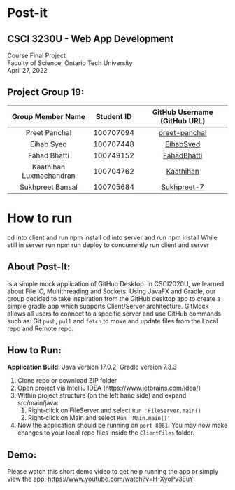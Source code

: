 # Post-it

## CSCI 3230U - Web App Development
Course Final Project <br>
Faculty of Science, Ontario Tech University <br>
April 27, 2022 <br>

## Project Group 19:
| Group Member Name | Student ID | GitHub Username (GitHub URL)|
| :------------------------:|:------------------------:|:--------------------------------------:|
| Preet Panchal | 100707094 | [preet-panchal](https://github.com/preet-panchal) |
| Eihab Syed | 100707448 | [EihabSyed](https://github.com/EihabSyed) |
| Fahad Bhatti | 100749152 | [FahadBhatti](https://github.com/FahadBhatti424) |
| Kaathihan Luxmachandran | 100704762 | [Kaathihan](https://github.com/Kaathihan) |
| Sukhpreet Bansal | 100705684 | [Sukhpreet-7](https://github.com/Sukhpreet-7) |

# How to run
cd into client and run npm install
cd into server and run npm install
While still in server run npm run deploy to concurrently run client and server

## About Post-It:
is a simple mock application of GitHub Desktop. In CSCI2020U, we
learned about File IO, Multithreading and Sockets. Using JavaFX and Gradle,
our group decided to take inspiration from the GitHub desktop app to create
a simple gradle app which supports Client/Server architecture. GitMock allows
all users to connect to a specific server and use GitHub commands such as:
Git `push`, `pull` and `fetch` to move and update files from the Local repo
and Remote repo.

## How to Run:
**Application Build:** Java version 17.0.2, Gradle version 7.3.3

1) Clone repo or download ZIP folder
2) Open project via IntelliJ IDEA (https://www.jetbrains.com/idea/)
3) Within project structure (on the left hand side) and expand src/main/java:
    1) Right-click on FileServer and select `Run 'FileServer.main()`
    2) Right-click on Main and select `Run 'Main.main()'`
4) Now the application should be running on `port 8081`. You may now make changes
   to your local repo files inside the `ClientFiles` folder.

## Demo:
Please watch this short demo video to get help running the app or
simply view the app: https://www.youtube.com/watch?v=H-XyoPv3EuY
